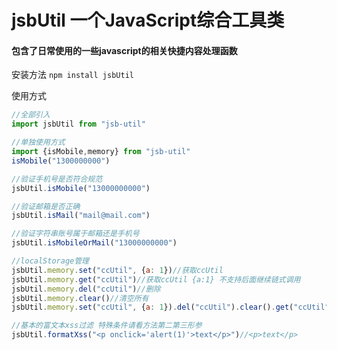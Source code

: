 # jsbUtil 一个JavaScript综合工具类

#### 包含了日常使用的一些javascript的相关快捷内容处理函数

安装方法 `npm install jsbUtil`

使用方式

```javascript
//全部引入
import jsbUtil from "jsb-util"

//单独使用方式
import {isMobile,memory} from "jsb-util"
isMobile("1300000000")

//验证手机号是否符合规范
jsbUtil.isMobile("13000000000")

//验证邮箱是否正确
jsbUtil.isMail("mail@mail.com")

//验证字符串账号属于邮箱还是手机号
jsbUtil.isMobileOrMail("13000000000")

//localStorage管理
jsbUtil.memory.set("ccUtil", {a: 1})//获取ccUtil
jsbUtil.memory.get("ccUtil")//获取ccUtil {a:1} 不支持后面继续链式调用
jsbUtil.memory.del("ccUtil")//删除
jsbUtil.memory.clear()//清空所有
jsbUtil.memory.set("ccUtil", {a: 1}).del("ccUtil").clear().get("ccUtil")

//基本的富文本xss过滤 特殊条件请看方法第二第三形参
jsbUtil.formatXss("<p onclick='alert(1)'>text</p>")//<p>text</p>


```
